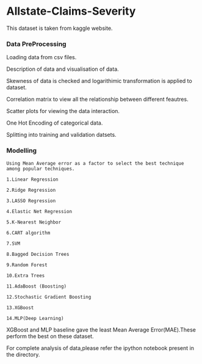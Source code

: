 # Allstate-Claims-Severity

This dataset is taken from kaggle website.

### Data PreProcessing

   Loading data from csv files.
   
   Description of data and visualisation of data.
   
   Skewness of data is checked and logarithimic transformation is applied to dataset.
   
   Correlation matrix to view all the relationship between different feautres.
   
   Scatter plots for viewing the data interaction.
   
   One Hot Encoding of categorical data.
   
   Splitting into training and validation datsets. 
   
### Modelling
    
    Using Mean Average error as a factor to select the best technique among popular techniques.
    
    1.Linear Regression
    
    2.Ridge Regression
    
    3.LASSO Regression
    
    4.Elastic Net Regression
    
    5.K-Nearest Neighbor
    
    6.CART algorithm
    
    7.SVM
    
    8.Bagged Decision Trees
    
    9.Random Forest
    
    10.Extra Trees
    
    11.AdaBoost (Boosting)
    
    12.Stochastic Gradient Boosting 
    
    13.XGBoost
    
    14.MLP(Deep Learning)
   
XGBoost and MLP baseline gave the least Mean Average Error(MAE).These perform the best on these dataset.

For complete analysis of data,please refer the ipython notebook present in the directory.
    
    
    
    
    
